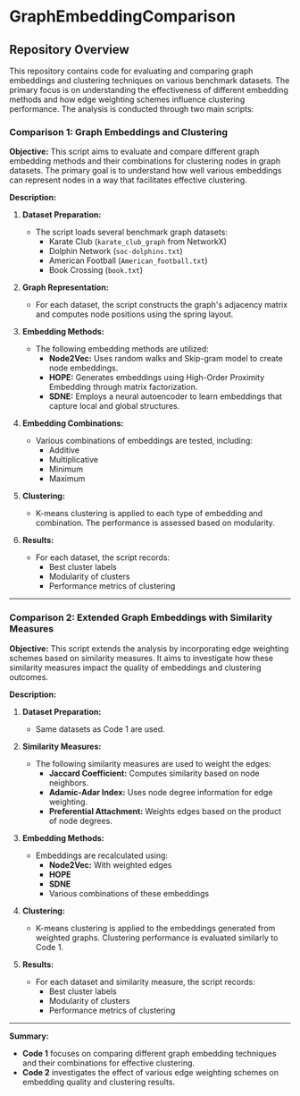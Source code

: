 # GraphEmbeddingComparison

## Repository Overview

This repository contains code for evaluating and comparing graph embeddings and clustering techniques on various benchmark datasets. The primary focus is on understanding the effectiveness of different embedding methods and how edge weighting schemes influence clustering performance. The analysis is conducted through two main scripts:

### **Comparison 1: Graph Embeddings and Clustering**

**Objective:**
This script aims to evaluate and compare different graph embedding methods and their combinations for clustering nodes in graph datasets. The primary goal is to understand how well various embeddings can represent nodes in a way that facilitates effective clustering.

**Description:**

1. **Dataset Preparation:**
   - The script loads several benchmark graph datasets:
     - Karate Club (`karate_club_graph` from NetworkX)
     - Dolphin Network (`soc-dolphins.txt`)
     - American Football (`American_football.txt`)
     - Book Crossing (`book.txt`)

2. **Graph Representation:**
   - For each dataset, the script constructs the graph's adjacency matrix and computes node positions using the spring layout.

3. **Embedding Methods:**
   - The following embedding methods are utilized:
     - **Node2Vec:** Uses random walks and Skip-gram model to create node embeddings.
     - **HOPE:** Generates embeddings using High-Order Proximity Embedding through matrix factorization.
     - **SDNE:** Employs a neural autoencoder to learn embeddings that capture local and global structures.

4. **Embedding Combinations:**
   - Various combinations of embeddings are tested, including:
     - Additive
     - Multiplicative
     - Minimum
     - Maximum

5. **Clustering:**
   - K-means clustering is applied to each type of embedding and combination. The performance is assessed based on modularity.

6. **Results:**
   - For each dataset, the script records:
     - Best cluster labels
     - Modularity of clusters
     - Performance metrics of clustering

---

### **Comparison 2: Extended Graph Embeddings with Similarity Measures**

**Objective:**
This script extends the analysis by incorporating edge weighting schemes based on similarity measures. It aims to investigate how these similarity measures impact the quality of embeddings and clustering outcomes.

**Description:**

1. **Dataset Preparation:**
   - Same datasets as Code 1 are used.

2. **Similarity Measures:**
   - The following similarity measures are used to weight the edges:
     - **Jaccard Coefficient:** Computes similarity based on node neighbors.
     - **Adamic-Adar Index:** Uses node degree information for edge weighting.
     - **Preferential Attachment:** Weights edges based on the product of node degrees.

3. **Embedding Methods:**
   - Embeddings are recalculated using:
     - **Node2Vec:** With weighted edges
     - **HOPE**
     - **SDNE**
     - Various combinations of these embeddings

4. **Clustering:**
   - K-means clustering is applied to the embeddings generated from weighted graphs. Clustering performance is evaluated similarly to Code 1.

5. **Results:**
   - For each dataset and similarity measure, the script records:
     - Best cluster labels
     - Modularity of clusters
     - Performance metrics of clustering

---

**Summary:**
- **Code 1** focuses on comparing different graph embedding techniques and their combinations for effective clustering.
- **Code 2** investigates the effect of various edge weighting schemes on embedding quality and clustering results.
